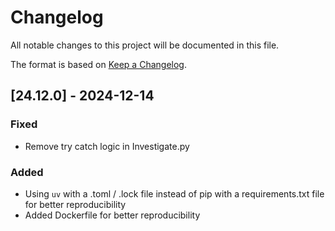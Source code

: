 # Changelog
All notable changes to this project will be documented in this file.

The format is based on [Keep a Changelog](https://keepachangelog.com/en/1.0.0/).

## [24.12.0] - 2024-12-14

### Fixed

- Remove try catch logic in Investigate.py

### Added

- Using `uv` with a .toml / .lock file instead of pip with a requirements.txt file for better reproducibility
- Added Dockerfile for better reproducibility